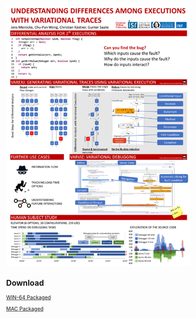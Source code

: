<a href="https://github.com/meinicke/varviz/blob/gh-pages/resources/ICSEPoster.png?raw=true"><img alt="Poster" src="https://github.com/meinicke/varviz/blob/gh-pages/resources/ICSEPoster.png?raw=true" width="800"/></a>


## Download

[WIN-64 Packaged](https://www.dropbox.com/s/qixlro3tbvv5ghu/eclipse_win_64.zip?dl=0)

[MAC Packaged](https://www.dropbox.com/s/tdk07fjr6dti7g6/eclipse_Varviz_mac.zip?dl=0)

